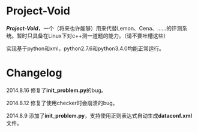 Project-Void
================

***Project-Void***，一个（将来也许能够）用来代替Lemon、Cena、……的评测系统。暂时只具备在Linux下对c++测一道题的能力。（请不要吐槽这些）

实现基于python和xml，python2.7.6和python3.4.0均能正常运行。

Changelog
================
2014.8.16 修复了**init_problem.py**的bug。

2014.8.12 修复了使用checker时会崩溃的bug。

2014.8.9   添加了**init_problem.py**，支持使用正则表达式自动生成**dataconf.xml**文件。